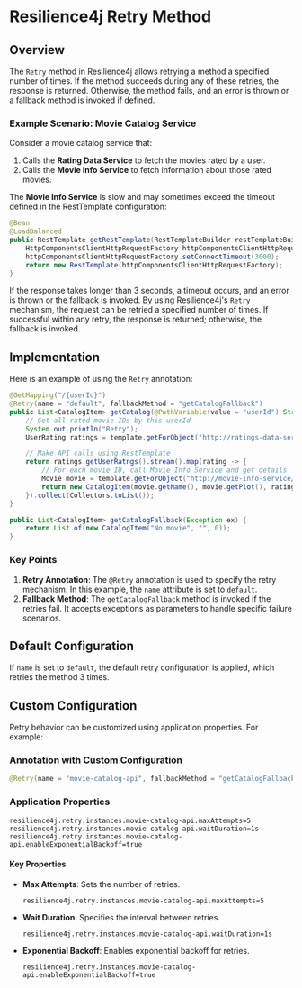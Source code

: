 # Resilience4j Retry Method

## Overview
The `Retry` method in Resilience4j allows retrying a method a specified number of times. If the method succeeds during any of these retries, the response is returned. Otherwise, the method fails, and an error is thrown or a fallback method is invoked if defined.

### Example Scenario: Movie Catalog Service
Consider a movie catalog service that:
1. Calls the **Rating Data Service** to fetch the movies rated by a user.
2. Calls the **Movie Info Service** to fetch information about those rated movies.

The **Movie Info Service** is slow and may sometimes exceed the timeout defined in the RestTemplate configuration:

```java
@Bean
@LoadBalanced
public RestTemplate getRestTemplate(RestTemplateBuilder restTemplateBuilder) {
    HttpComponentsClientHttpRequestFactory httpComponentsClientHttpRequestFactory = new HttpComponentsClientHttpRequestFactory();
    httpComponentsClientHttpRequestFactory.setConnectTimeout(3000);
    return new RestTemplate(httpComponentsClientHttpRequestFactory);
}
```

If the response takes longer than 3 seconds, a timeout occurs, and an error is thrown or the fallback is invoked. By using Resilience4j's `Retry` mechanism, the request can be retried a specified number of times. If successful within any retry, the response is returned; otherwise, the fallback is invoked.

## Implementation
Here is an example of using the `Retry` annotation:

```java
@GetMapping("/{userId}")
@Retry(name = "default", fallbackMethod = "getCatalogFallback")
public List<CatalogItem> getCatalog(@PathVariable(value = "userId") String userId) {
    // Get all rated movie IDs by this userId
    System.out.println("Retry");
    UserRating ratings = template.getForObject("http://ratings-data-service/rating/users/" + userId, UserRating.class);

    // Make API calls using RestTemplate
    return ratings.getUserRatngs().stream().map(rating -> {
        // For each movie ID, call Movie Info Service and get details
        Movie movie = template.getForObject("http://movie-info-service/movies/" + rating.movieID, Movie.class);
        return new CatalogItem(movie.getName(), movie.getPlot(), rating.getRating());
    }).collect(Collectors.toList());
}

public List<CatalogItem> getCatalogFallback(Exception ex) {
    return List.of(new CatalogItem("No movie", "", 0));
}
```

### Key Points
1. **Retry Annotation**: The `@Retry` annotation is used to specify the retry mechanism. In this example, the `name` attribute is set to `default`.
2. **Fallback Method**: The `getCatalogFallback` method is invoked if the retries fail. It accepts exceptions as parameters to handle specific failure scenarios.

## Default Configuration
If `name` is set to `default`, the default retry configuration is applied, which retries the method 3 times.

## Custom Configuration
Retry behavior can be customized using application properties. For example:

### Annotation with Custom Configuration
```java
@Retry(name = "movie-catalog-api", fallbackMethod = "getCatalogFallback")
```

### Application Properties
```properties
resilience4j.retry.instances.movie-catalog-api.maxAttempts=5
resilience4j.retry.instances.movie-catalog-api.waitDuration=1s
resilience4j.retry.instances.movie-catalog-api.enableExponentialBackoff=true
```

#### Key Properties
- **Max Attempts**: Sets the number of retries.
  ```
  resilience4j.retry.instances.movie-catalog-api.maxAttempts=5
  ```
- **Wait Duration**: Specifies the interval between retries.
  ```
  resilience4j.retry.instances.movie-catalog-api.waitDuration=1s
  ```
- **Exponential Backoff**: Enables exponential backoff for retries.
  ```
  resilience4j.retry.instances.movie-catalog-api.enableExponentialBackoff=true
  

